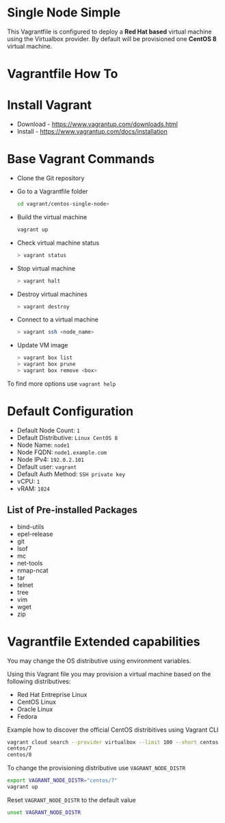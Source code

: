 Single Node Simple
======================

This Vagrantfile is configured to deploy a **Red Hat based** virtual machine using the Virtualbox provider. By default will be provisioned one **CentOS 8** virtual machine. 

Vagrantfile How To
=======================

# Install Vagrant

* Download - https://www.vagrantup.com/downloads.html
* Install - https://www.vagrantup.com/docs/installation

# Base Vagrant Commands

* Clone the Git repository
* Go to a Vagrantfile folder

  ```bash
  cd vagrant/centos-single-node>
  ```

* Build the virtual machine

  ```bash
  vagrant up
  ```

* Check virtual machine status

  ```bash
  > vagrant status
  ```

* Stop virtual machine

  ```bash
  > vagrant halt
  ```

* Destroy virtual machines

  ```bash
  > vagrant destroy
  ```

* Connect to a virtual machine

  ```bash
  > vagrant ssh <node_name>
  ```

* Update VM image

  ```bash
  > vagrant box list
  > vagrant box prune
  > vagrant box remove <box>
  ```

To find more options use `vagrant help`

# Default Configuration

* Default Node Count: `1`
* Default Distributive: `Linux CentOS 8`
* Node Name: `node1`
* Node FQDN: `node1.example.com`
* Node IPv4: `192.0.2.101`
* Default user: `vagrant`
* Default Auth Method: `SSH private key`
* vCPU: `1`
* vRAM: `1024`

## List of Pre-installed Packages

* bind-utils
* epel-release
* git
* lsof
* mc
* net-tools
* nmap-ncat
* tar
* telnet
* tree
* vim
* wget
* zip


Vagrantfile Extended capabilities
=======================

You may change the OS distributive using environment variables.

Using this Vagrant file you may provision a virtual machine based on the following distributives:
  * Red Hat Entreprise Linux
  * CentOS Linux
  * Oracle Linux
  * Fedora

Example how to discover the official CentOS distribitives using Vagrant CLI

```bash
vagrant cloud search --provider virtualbox --limit 100 --short centos | grep "centos/[0-9]"
centos/7
centos/8
```

To change the provisioning distributive use `VAGRANT_NODE_DISTR`

```bash
export VAGRANT_NODE_DISTR="centos/7"
vagrant up
```

Reset `VAGRANT_NODE_DISTR` to the default value

```bash
unset VAGRANT_NODE_DISTR
```
